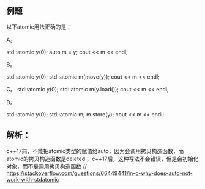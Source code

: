 ## 例题

以下atomic用法正确的是：

A。

std::atomic<int> y(0);
auto m = y;
cout << m << endl;

B。

std::atomic<int> y(0);
std::atomic<int> m(move(y));
cout << m << endl;

C。
std::atomic<int> y(0);
std::atomic<int> m(y.load());
cout << m << endl;

D。

std::atomic<int> y(0);
std::atomic<int> m;
m.store(y);
cout << m << endl;



## 解析：

c++17前，不能把atomic类型的赋值给auto，因为会调用拷贝构造函数，而atomic的拷贝构造函数是deleted；
c++17后，这种写法不会错误，但是会初始化对象，而不是调用拷贝构造函数
// https://stackoverflow.com/questions/66449441/in-c-why-does-auto-not-work-with-stdatomic